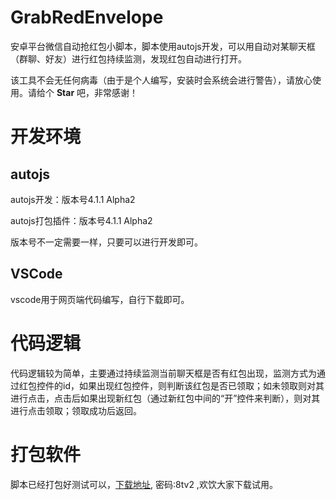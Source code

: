# GrabRedEnvelope
安卓平台微信自动抢红包小脚本，脚本使用autojs开发，可以用自动对某聊天框（群聊、好友）进行红包持续监测，发现红包自动进行打开。



该工具不会无任何病毒（由于是个人编写，安装时会系统会进行警告），请放心使用。请给个 **Star** 吧，非常感谢！ 



# 开发环境

## autojs

autojs开发：版本号4.1.1 Alpha2

autojs打包插件：版本号4.1.1 Alpha2

版本号不一定需要一样，只要可以进行开发即可。

## VSCode

vscode用于网页端代码编写，自行下载即可。



# 代码逻辑

代码逻辑较为简单，主要通过持续监测当前聊天框是否有红包出现，监测方式为通过红包控件的id，如果出现红包控件，则判断该红包是否已领取；如未领取则对其进行点击，点击后如果出现新红包（通过新红包中间的“开”控件来判断），则对其进行点击领取；领取成功后返回。



# 打包软件

脚本已经打包好测试可以，[下载地址](https://wws.lanzous.com/i3XPJlmvjsb ), 密码:8tv2  ,欢饮大家下载试用。